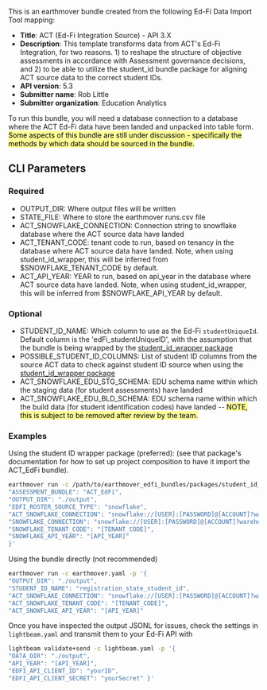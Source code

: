 This is an earthmover bundle created from the following Ed-Fi Data Import Tool mapping:
* **Title**: ACT (Ed-Fi Integration Source) - API 3.X
* **Description**: This template transforms data from ACT's Ed-Fi Integration, for two reasons. 1) to reshape the structure of objective assessments in accordance with Assessment governance decisions, and 2) to be able to utilize the student_id bundle package for aligning ACT source data to the correct student IDs.
* **API version**: 5.3
* **Submitter name**: Rob Little
* **Submitter organization**: Education Analytics

To run this bundle, you will need a database connection to a database where the ACT Ed-Fi data have been landed and unpacked into table form. 
<mark style="background-color: #FDFD96">Some aspects of this bundle are still under discussion - specifically the methods by which data should be sourced in the bundle.</mark>

## CLI Parameters

### Required
- OUTPUT_DIR: Where output files will be written
- STATE_FILE: Where to store the earthmover runs.csv file
- ACT_SNOWFLAKE_CONNECTION: Connection string to snowflake database where the ACT source data have landed
- ACT_TENANT_CODE: tenant code to run, based on tenancy in the database where ACT source data have landed. Note, when using student_id_wrapper, this will be inferred from $SNOWFLAKE_TENANT_CODE by default.
- ACT_API_YEAR: YEAR to run, based on api_year in the database where ACT source data have landed. Note, when using student_id_wrapper, this will be inferred from $SNOWFLAKE_API_YEAR by default.

### Optional
- STUDENT_ID_NAME: Which column to use as the Ed-Fi `studentUniqueId`. Default column is the 'edFi_studentUniqueID', with the assumption that the bundle is being wrapped by the [student_id_wrapper package](https://github.com/edanalytics/earthmover_edfi_bundles/tree/feature/act_edfi/packages/student_id_wrapper)
- POSSIBLE_STUDENT_ID_COLUMNS: List of student ID columns from the source ACT data to check against student ID source when using the [student_id_wrapper package](https://github.com/edanalytics/earthmover_edfi_bundles/tree/feature/act_edfi/packages/student_id_wrapper)
- ACT_SNOWFLAKE_EDU_STG_SCHEMA: EDU schema name within which the staging data (for student assessments) have landed
- ACT_SNOWFLAKE_EDU_BLD_SCHEMA: EDU schema name within which the build data (for student identification codes) have landed -- <mark style="background-color: #FDFD96">NOTE, this is subject to be removed after review by the team.</mark>

### Examples
Using the student ID wrapper package (preferred): (see that package's documentation for how to set up project composition to have it import the ACT_EdFi bundle).
```bash
earthmover run -c /path/to/earthmover_edfi_bundles/packages/student_id_wrapper/earthmover.yaml -p '{
"ASSESSMENT_BUNDLE": "ACT_EdFi",
"OUTPUT_DIR": "./output",
"EDFI_ROSTER_SOURCE_TYPE": "snowflake",
"ACT_SNOWFLAKE_CONNECTION": "snowflake://[USER]:[PASSWORD]@[ACCOUNT]?warehouse=[WAREHOUSE]",
"SNOWFLAKE_CONNECTION": "snowflake://[USER]:[PASSWORD]@[ACCOUNT]?warehouse=[WAREHOUSE]",
"SNOWFLAKE_TENANT_CODE": "[TENANT_CODE]",
"SNOWFLAKE_API_YEAR": "[API_YEAR]"
}'
```

Using the bundle directly (not recommended)
```bash
earthmover run -c earthmover.yaml -p '{
"OUTPUT_DIR": "./output",
"STUDENT_ID_NAME": "registration_state_student_id", 
"ACT_SNOWFLAKE_CONNECTION": "snowflake://[USER]:[PASSWORD]@[ACCOUNT]?warehouse=[WAREHOUSE]",
"ACT_SNOWFLAKE_TENANT_CODE": "[TENANT_CODE]",
"ACT_SNOWFLAKE_API_YEAR": "[API_YEAR]"

```

Once you have inspected the output JSONL for issues, check the settings in `lightbeam.yaml` and transmit them to your Ed-Fi API with
```bash
lightbeam validate+send -c lightbeam.yaml -p '{
"DATA_DIR": "./output",
"API_YEAR": "[API_YEAR]",
"EDFI_API_CLIENT_ID": "yourID",
"EDFI_API_CLIENT_SECRET": "yourSecret" }'
```
